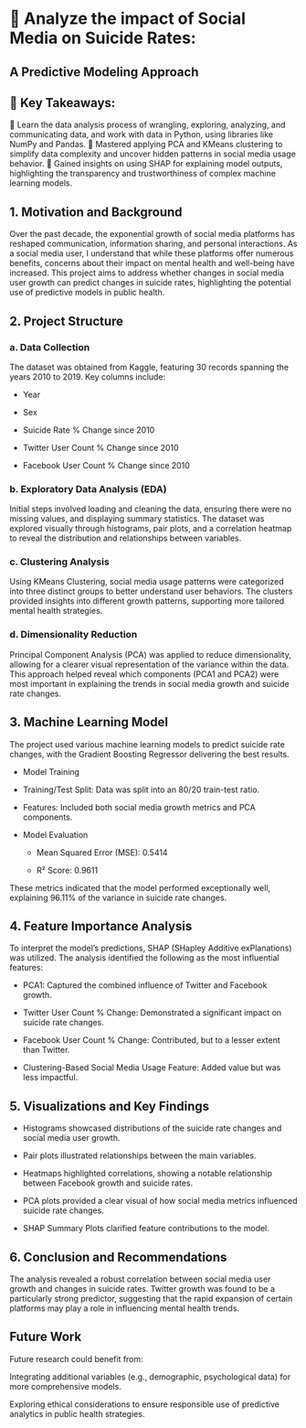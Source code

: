 # 📱 Analyze the impact of Social Media on Suicide Rates: 
## A Predictive Modeling Approach

## 🔑 Key Takeaways:
🔑 Learn the data analysis process of wrangling, exploring, analyzing, and communicating data, and work with data in Python, using libraries like NumPy and Pandas.
🔑 Mastered applying PCA and KMeans clustering to simplify data complexity and uncover hidden patterns in social media usage behavior.
🔑 Gained insights on using SHAP for explaining model outputs, highlighting the transparency and trustworthiness of complex machine learning models.

## 1. Motivation and Background
Over the past decade, the exponential growth of social media platforms has reshaped communication, information sharing, and personal interactions. As a social media user, I understand that while these platforms offer numerous benefits, concerns about their impact on mental health and well-being have increased. This project aims to address whether changes in social media user growth can predict changes in suicide rates, highlighting the potential use of predictive models in public health.

## 2. Project Structure

### a. Data Collection

The dataset was obtained from Kaggle, featuring 30 records spanning the years 2010 to 2019. Key columns include:

- Year

- Sex

- Suicide Rate % Change since 2010

- Twitter User Count % Change since 2010

- Facebook User Count % Change since 2010

### b. Exploratory Data Analysis (EDA)

Initial steps involved loading and cleaning the data, ensuring there were no missing values, and displaying summary statistics. The dataset was explored visually through histograms, pair plots, and a correlation heatmap to reveal the distribution and relationships between variables.

### c. Clustering Analysis

Using KMeans Clustering, social media usage patterns were categorized into three distinct groups to better understand user behaviors. The clusters provided insights into different growth patterns, supporting more tailored mental health strategies.

### d. Dimensionality Reduction

Principal Component Analysis (PCA) was applied to reduce dimensionality, allowing for a clearer visual representation of the variance within the data. This approach helped reveal which components (PCA1 and PCA2) were most important in explaining the trends in social media growth and suicide rate changes.

## 3. Machine Learning Model

The project used various machine learning models to predict suicide rate changes, with the Gradient Boosting Regressor delivering the best results.

- Model Training

- Training/Test Split: Data was split into an 80/20 train-test ratio.

- Features: Included both social media growth metrics and PCA components.

- Model Evaluation

  + Mean Squared Error (MSE): 0.5414

  + R² Score: 0.9611

These metrics indicated that the model performed exceptionally well, explaining 96.11% of the variance in suicide rate changes.

## 4. Feature Importance Analysis

To interpret the model’s predictions, SHAP (SHapley Additive exPlanations) was utilized. The analysis identified the following as the most influential features:

- PCA1: Captured the combined influence of Twitter and Facebook growth.

- Twitter User Count % Change: Demonstrated a significant impact on suicide rate changes.

- Facebook User Count % Change: Contributed, but to a lesser extent than Twitter.

- Clustering-Based Social Media Usage Feature: Added value but was less impactful.

## 5. Visualizations and Key Findings

- Histograms showcased distributions of the suicide rate changes and social media user growth.

- Pair plots illustrated relationships between the main variables.

- Heatmaps highlighted correlations, showing a notable relationship between Facebook growth and suicide rates.

- PCA plots provided a clear visual of how social media metrics influenced suicide rate changes.

- SHAP Summary Plots clarified feature contributions to the model.

## 6. Conclusion and Recommendations

The analysis revealed a robust correlation between social media user growth and changes in suicide rates. Twitter growth was found to be a particularly strong predictor, suggesting that the rapid expansion of certain platforms may play a role in influencing mental health trends.

## Future Work

Future research could benefit from:

Integrating additional variables (e.g., demographic, psychological data) for more comprehensive models.

Exploring ethical considerations to ensure responsible use of predictive analytics in public health strategies.
